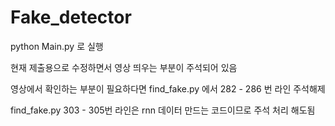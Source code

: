 # Fake_detector  
python Main.py 로 실행  
  
현재 제출용으로 수정하면서 영상 띄우는 부분이 주석되어 있음
  
영상에서 확인하는 부분이 필요하다면 find_fake.py 에서 282 - 286 번 라인 주석해제  
  
find_fake.py 303 - 305번 라인은 rnn 데이터 만드는 코드이므로 주석 처리 해도됨
